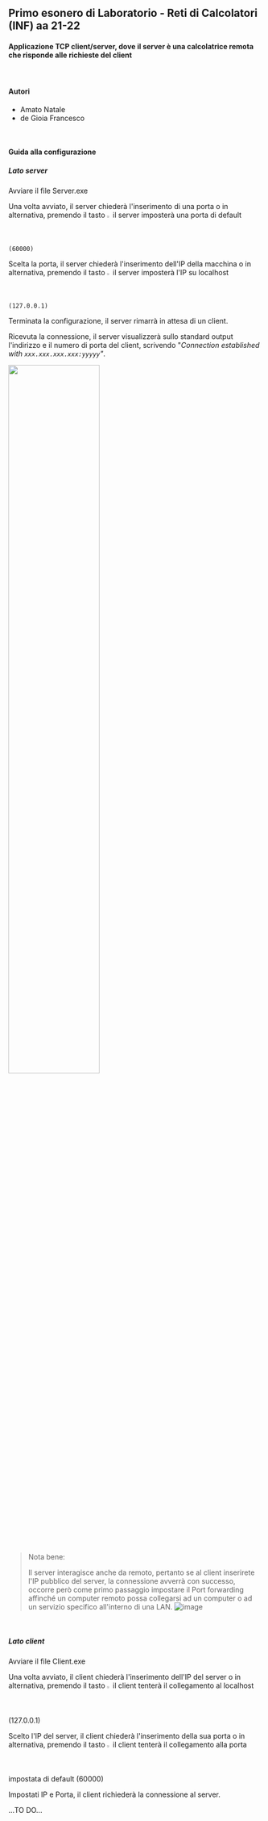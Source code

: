 ## Primo esonero di Laboratorio - Reti di Calcolatori (INF) aa 21-22

#### Applicazione TCP client/server, dove il server è una calcolatrice remota che risponde alle richieste del client

&nbsp;&nbsp;

#### Autori

- Amato Natale
- de Gioia Francesco

&nbsp;&nbsp;

#### Guida alla configurazione

##### Lato server

Avviare il file Server.exe

Una volta avviato, il server chiederà l'inserimento di una porta o in alternativa, premendo il tasto <img src="https://user-images.githubusercontent.com/48321178/142282274-fb1c83bc-69d2-4c3d-9a5f-2862615c3b7a.png" img alt="Invio" title="INVIO" width="1.5%" height="1.5%"> il server imposterà una porta di default `(60000)`

Scelta la porta, il server chiederà l'inserimento dell'IP della macchina o in alternativa, premendo il tasto <img src="https://user-images.githubusercontent.com/48321178/142282274-fb1c83bc-69d2-4c3d-9a5f-2862615c3b7a.png" img alt="Invio" title="INVIO" width="1.5%" height="1.5%"> il server imposterà l'IP su localhost `(127.0.0.1)`

Terminata la configurazione, il server rimarrà in attesa di un client.

Ricevuta la connessione, il server visualizzerà sullo standard output l'indirizzo e il numero di porta del client, scrivendo "*Connection established with `xxx.xxx.xxx.xxx:yyyyy`"*.

<img src="https://user-images.githubusercontent.com/48321178/142286905-05a6b693-fe38-4415-b8f9-a1fae555f8c8.gif" width="60%" height="60%">

> Nota bene:
>
> Il server interagisce anche da remoto, pertanto se al client inserirete l'IP pubblico del server, la connessione avverrà con successo, occorre però come primo passaggio impostare il Port forwarding affinché un computer remoto possa collegarsi ad un computer o ad un servizio specifico all'interno di una LAN.
> ![image](https://user-images.githubusercontent.com/48321178/142287306-274c65e9-4c94-41c4-958b-45f1358366ad.png)

&nbsp;&nbsp;

##### Lato client

Avviare il file Client.exe

Una volta avviato, il client chiederà l'inserimento dell'IP del server o in alternativa, premendo il tasto <img src="https://user-images.githubusercontent.com/48321178/142282274-fb1c83bc-69d2-4c3d-9a5f-2862615c3b7a.png" img alt="Invio" title="INVIO" width="1.5%" height="1.5%"> il client tenterà il collegamento al localhost (127.0.0.1)

Scelto l'IP del server, il client chiederà l'inserimento della sua porta o in alternativa, premendo il tasto <img src="https://user-images.githubusercontent.com/48321178/142282274-fb1c83bc-69d2-4c3d-9a5f-2862615c3b7a.png" img alt="Invio" title="INVIO" width="1.5%" height="1.5%"> il client tenterà il collegamento alla porta impostata di default (60000)

Impostati IP e Porta, il client  richiederà la connessione al server.



...TO DO...

